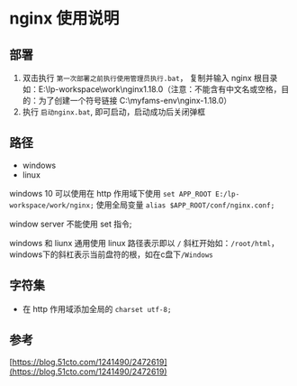 # nginx 使用说明

## 部署

1. 双击执行 `第一次部署之前执行使用管理员执行.bat`， 复制并输入 nginx 根目录 如：E:\lp-workspace\work\nginx1.18.0（注意：不能含有中文名或空格，目的：为了创建一个符号链接 C:\myfams-env\nginx-1.18.0）
2. 执行 `启动nginx.bat`, 即可启动，启动成功后关闭弹框

## 路径

- windows
- linux

windows 10 可以使用在 http 作用域下使用 `set APP_ROOT E:/lp-workspace/work/nginx;` 使用全局变量 `alias $APP_ROOT/conf/nginx.conf;`

window server 不能使用 set 指令;

windows 和 liunx 通用使用 linux 路径表示即以 `/` 斜杠开始如：`/root/html`，windows下的斜杠表示当前盘符的根，如在c盘下`/Windows`

## 字符集

- 在 http 作用域添加全局的 `charset utf-8;`

## 参考

[https://blog.51cto.com/1241490/2472619](https://blog.51cto.com/1241490/2472619)
